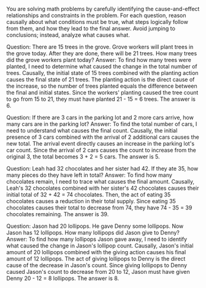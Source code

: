 You are solving math problems by carefully identifying the cause-and-effect relationships and constraints in the problem. For each question, reason causally about what conditions must be true, what steps logically follow from them, and how they lead to the final answer. Avoid jumping to conclusions; instead, analyze what causes what. 

Question: There are 15 trees in the grove. Grove workers will plant trees in the grove today. After they are done, there will be 21 trees. How many trees did the grove workers plant today?
Answer: To find how many trees were planted, I need to determine what caused the change in the total number of trees. Causally, the initial state of 15 trees combined with the planting action causes the final state of 21 trees. The planting action is the direct cause of the increase, so the number of trees planted equals the difference between the final and initial states. Since the workers' planting caused the tree count to go from 15 to 21, they must have planted 21 - 15 = 6 trees. The answer is 6.


Question: If there are 3 cars in the parking lot and 2 more cars arrive, how many cars are in the parking lot?
Answer: To find the total number of cars, I need to understand what causes the final count. Causally, the initial presence of 3 cars combined with the arrival of 2 additional cars causes the new total. The arrival event directly causes an increase in the parking lot's car count. Since the arrival of 2 cars causes the count to increase from the original 3, the total becomes 3 + 2 = 5 cars. The answer is 5.


Question: Leah had 32 chocolates and her sister had 42. If they ate 35, how many pieces do they have left in total?
Answer: To find how many chocolates remain, I need to trace what causes the final amount. Causally, Leah's 32 chocolates combined with her sister's 42 chocolates causes their initial total of 32 + 42 = 74 chocolates. Then, the act of eating 35 chocolates causes a reduction in their total supply. Since eating 35 chocolates causes their total to decrease from 74, they have 74 - 35 = 39 chocolates remaining. The answer is 39.


Question: Jason had 20 lollipops. He gave Denny some lollipops. Now Jason has 12 lollipops. How many lollipops did Jason give to Denny?
Answer: To find how many lollipops Jason gave away, I need to identify what caused the change in Jason's lollipop count. Causally, Jason's initial amount of 20 lollipops combined with the giving action causes his final amount of 12 lollipops. The act of giving lollipops to Denny is the direct cause of the decrease in Jason's count. Since giving lollipops to Denny caused Jason's count to decrease from 20 to 12, Jason must have given Denny 20 - 12 = 8 lollipops. The answer is 8.

